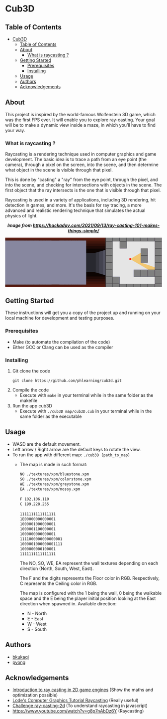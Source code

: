 # Cub3D

## Table of Contents

- [Cub3D](#cub3d)
	- [Table of Contents](#table-of-contents)
	- [About ](#about-)
		- [What is raycasting ?](#what-is-raycasting-)
	- [Getting Started ](#getting-started-)
		- [Prerequisites](#prerequisites)
		- [Installing](#installing)
	- [Usage ](#usage-)
	- [Authors ](#authors-)
	- [Acknowledgements ](#acknowledgements-)

## About <a name = "about"></a>

This project is inspired by the world-famous Wolfenstein 3D game, which was the first FPS ever. It will enable you to explore ray-casting. Your goal will be to make a dynamic view inside a maze, in which you’ll have to find your way.

### What is raycasting ?

Raycasting is a rendering technique used in computer graphics and game development. The basic idea is to trace a path from an eye point (the camera), through a pixel on the screen, into the scene, and then determine what object in the scene is visible through that pixel.

This is done by "casting" a "ray" from the eye point, through the pixel, and into the scene, and checking for intersections with objects in the scene. The first object that the ray intersects is the one that is visible through that pixel.

Raycasting is used in a variety of applications, including 3D rendering, hit detection in games, and more. It's the basis for ray tracing, a more advanced and realistic rendering technique that simulates the actual physics of light.

***<p style="text-align: center;">Image from https://hackaday.com/2021/09/13/ray-casting-101-makes-things-simple/</p>***

![Raycasting gif](images/raycasting.gif)

## Getting Started <a name = "getting_started"></a>

These instructions will get you a copy of the project up and running on your local machine for development and testing purposes.

### Prerequisites

 - Make (to automate the compilation of the code)
 - Either GCC or Clang can be used as the compiler

### Installing

  1. Git clone the code
     ```
     git clone https://github.com/phlearning/cub3d.git
     ```
  2. Compile the code
     - Execute with `make` in your terminal while in the same folder as the makefile
  3. Run the app cub3D
     - Execute with `./cub3D map/cub3D.cub` in your terminal while in the same folder as the executable

## Usage <a name = "usage"></a>

- WASD are the default movement.
- Left arrow / Right arrow are the default keys to rotate the view.
- To run the app with different map: `./cub3D {path_to_map}`
  - The map is made in such format:
	```
	NO ./textures/xpm/bluestone.xpm
	SO ./textures/xpm/colorstone.xpm
	WE ./textures/xpm/greystone.xpm
	EA ./textures/xpm/mossy.xpm

	F 102,106,110
	C 199,228,255

	1111111111111111
	1E00000000000001
	1000001000000001
	1000001100000001
	1000000000000001
	1111000000000000001
	1000001000000001111
	1000000000100001
	1111111111111111
	```
	The NO, SO, WE, EA represent the wall textures depending on each direction (North, South, West, East).

	The F and the digits represents the Floor color in RGB.
	Respectively, C represents the Ceiling color in RGB.  

	The map is configured with the 1 being the wall, 0 being the walkable space and the E being the player initial position looking at the East direction when spawned in.
	Available direction:
	- N - North
	- E - East
	- W - West
	- S - South


## Authors <a name = "authors"></a>

- [bkukaqi](https://github.com/Rimble5)
- [pvong](https://github.com/phlearning)

## Acknowledgements <a name = "acknowledgements"></a>

- [Introduction to ray casting in 2D game engines](https://sszczep.dev/blog/ray-casting-in-2d-game-engines) (Show the maths and optimization possible)
- [Lode's Computer Graphics Tutorial Raycasting](https://lodev.org/cgtutor/raycasting.html) (Really useful)
- [Challenge ray-casting-2d](https://thecodingtrain.com/challenges/145-ray-casting-2d) (To understand raycasting in javascript)
- https://www.youtube.com/watch?v=g8p7nAbDz6Y (Raycasting)
